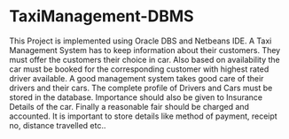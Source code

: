 # TaxiManagement-DBMS
This Project is implemented using Oracle DBS and Netbeans IDE. A Taxi Management System has to keep information about their customers. They must offer the customers their choice in car. Also based on availability the car must be booked for the corresponding customer with highest rated driver available. A good management system takes good care of their drivers and their cars. The complete profile of Drivers and Cars must be stored in the database. Importance should also be given to Insurance Details of the car. Finally a reasonable fair should be charged and accounted. It is important to store details like method of payment, receipt no, distance travelled etc..
